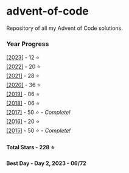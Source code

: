 # advent-of-code
 Repository of all my Advent of Code solutions.
### Year Progress
 [[2023]](2023) - 12 :star:  
 [[2022]](2022) - 20 :star:  
 [[2021]](2021) - 28 :star:  
 [[2020]](2020) - 36 :star:  
 [[2019]](2019) - 06 :star:  
 [[2018]](2018) - 06 :star:  
 [[2017]](2017) - 50 :star: - *Complete!*  
 [[2016]](2016) - 20 :star:  
 [[2015]](2015) - 50 :star: - *Complete!*  

#### Total Stars - 228 :star:

#### Best Day - Day 2, 2023 - 06/72

